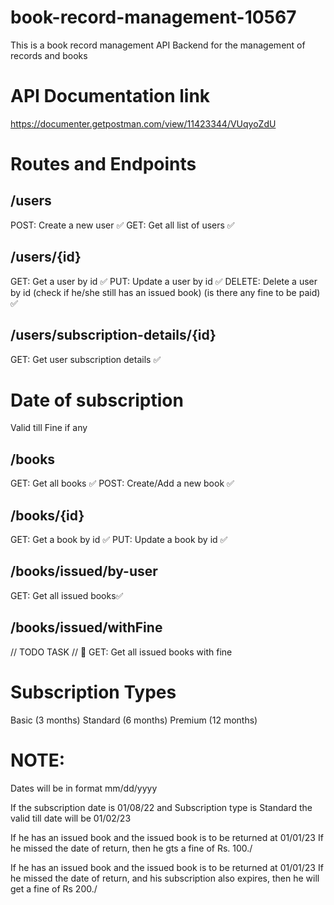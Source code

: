 # book-record-management-10567
This is a book record management API Backend for the management of records and books

# API Documentation link
https://documenter.getpostman.com/view/11423344/VUqyoZdU

# Routes and Endpoints
## /users
POST: Create a new user ✅ GET: Get all list of users ✅

## /users/{id}
GET: Get a user by id ✅ PUT: Update a user by id ✅ DELETE: Delete a user by id (check if he/she still has an issued book) (is there any fine to be paid) ✅

## /users/subscription-details/{id}
GET: Get user subscription details ✅

# Date of subscription
Valid till
Fine if any
## /books
GET: Get all books ✅ POST: Create/Add a new book ✅

## /books/{id}
GET: Get a book by id ✅ PUT: Update a book by id ✅

## /books/issued/by-user
GET: Get all issued books✅

## /books/issued/withFine
// TODO TASK // 🏁 GET: Get all issued books with fine

# Subscription Types
Basic (3 months) 
Standard (6 months)
Premium (12 months)

# NOTE: 
Dates will be in format mm/dd/yyyy

If the subscription date is 01/08/22 and Subscription type is Standard the valid till date will be 01/02/23

If he has an issued book and the issued book is to be returned at 01/01/23 If he missed the date of return, then he gts a fine of Rs. 100./

If he has an issued book and the issued book is to be returned at 01/01/23 If he missed the date of return, and his subscription also expires, then he will get a fine of Rs 200./